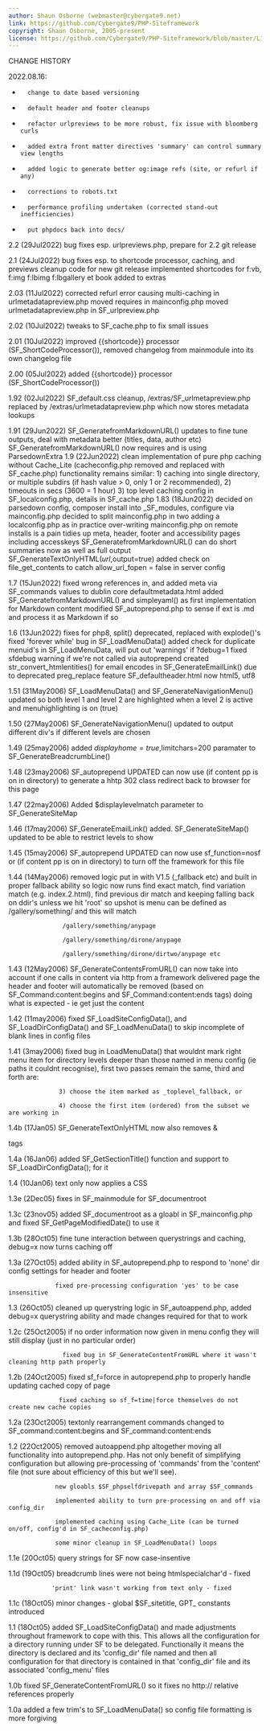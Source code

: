 ```yaml
---
author: Shaun Osborne (webmaster@cybergate9.net)
link: https://github.com/Cybergate9/PHP-Siteframework
copyright: Shaun Osborne, 2005-present
license: https://github.com/Cybergate9/PHP-Siteframework/blob/master/LICENSE
---
```


CHANGE HISTORY

2022.08.16:
*       change to date based versioning
*       default header and footer cleanups
*       refactor urlpreviews to be more robust, fix issue with bloomberg curls 
*       added extra front matter directives 'summary' can control summary view lengths
*       added logic to generate better og:image refs (site, or refurl if any)
*       corrections to robots.txt
*       performance profiling undertaken (corrected stand-out inefficiencies)
*       put phpdocs back into docs/

2.2     (29Jul2022)  bug fixes esp. urlpreviews.php, prepare for 2.2 git release

2.1     (24Jul2022)  bug fixes esp. to shortcode processor, caching, and previews
                     cleanup code for new git release
                     implemented shortcodes for f:vb, f:img f:lbimg f:lbgallery
                     et book added to extras

2.03    (11Jul2022)  corrected refurl error causing multi-caching in urlmetadatapreview.php
                     moved requires in mainconfig.php
                     moved urlmetadatapreview.php in SF_urlpreview.php

2.02    (10Jul2022)  tweaks to SF_cache.php to fix small issues

2.01    (10Jul2022)  improved {{shortcode}} processor (SF_ShortCodeProcessor()), removed changelog from mainmodule into its own changelog file
 
 2.00    (05Jul2022)  added {{shortcode}} processor (SF_ShortCodeProcessor())

 1.92    (02Jul2022)  SF_default.css cleanup, /extras/SF_urlmetapreview.php replaced by /extras/urlmetadatapreview.php which now stores metadata lookups

 1.91    (29Jun2022)  SF_GeneratefromMarkdownURL() updates to fine tune outputs, deal with metadata better (titles, data, author etc)
                      SF_GeneratefromMarkdownURL() now requires and is using ParsedownExtra
 1.9     (22Jun2022)  clean implementation of pure php caching without Cache_Lite (cacheconfig.php removed and replaced with SF_cache.php)
                      functionality remains similar:
                      1) caching into single directory, or multiple subdirs (if hash value > 0, only 1 or 2 recommended),
                      2) timeouts in secs (3600 = 1 hour)
                      3) top level caching config in SF_localconfig.php, details in SF_cache.php
 1.83    (18Jun2022)  decided on parsedown config, composer install into _SF_modules, configure via mainconfig.php
                      decided to split mainconfig.php in two adding a localconfig.php as in practice over-writing mainconfig.php on remote
                      installs is a pain
                      tidies up meta, header, footer and accessibility pages including accesskeys
                      SF_GeneratefromMarkdownURL() can do short summaries now as well as full output
                      SF_GenerateTextOnlyHTML($url,$output=true) added check on file_get_contents to catch allow_url_fopen = false in server config
                      
 1.7    (15Jun2022)  fixed wrong references in, and added meta via SF_commands values to dublin core defaultmetadata.html
                     added SF_GeneratefromMarkdownURL() and simpleyaml() as first implementation for Markdown content
                     modified SF_autoprepend.php to sense if ext is .md and process it as Markdown if so

 1.6    (13Jun2022)  fixes for php8, split() deprecated, replaced with explode()'s
                     fixed 'forever while' bug in SF_LoadMenuData()
                     added check for duplicate menuid's in SF_LoadMenuData, will put out 'warnings' if ?debug=1
                     fixed sfdebug warning if we're not called via autoprepend
                     created str_convert_htmlentities() for email encodes in SF_GenerateEmailLink() due to deprecated preg_replace feature
                     SF_defaultheader.html now html5, utf8

 1.51    (31May2006) SF_LoadMenuData() and SF_GenerateNavigationMenu() updated so both level 1 and level 2 are highlighted when a level 2 is active
                     and menuhighlighting is on (true)

 1.50    (27May2006) SF_GenerateNavigationMenu() updated to output different div's if different levels are chosen

 1.49    (25may2006) added $displayhome =true,$limitchars=200 paramater to SF_GenerateBreadcrumbLine()

 1.48    (23may2006) SF_autoprepend UPDATED can now use <!-- SF_Command:httpredirect:url -->
                     (if content pp is on in directory) to generate a hhtp 302 class redirect back to browser for this page

 1.47   (22may2006) Added $displaylevelmatch parameter to SF_GenerateSiteMap

 1.46   (17may2006) SF_GenerateEmailLink() added. SF_GenerateSiteMap() updated to be able to restrict levels to show

 1.45   (15may2006) SF_autoprepend UPDATED can now use sf_function=nosf or <!-- SF_Command:nosf:anything -->
                     (if content pp is on in directory) to turn off the framework for this file

 1.44  (14May2006) removed logic put in with V1.5 (_fallback etc) and built in proper fallback ability so logic now runs
         find exact match, find variation match (e.g. index.2.html), find previous dir match and keeping falling back on ddir's unless we hit 'root'
         so upshot is menu can be defined as /gallery/something/ and this will match

                   /gallery/something/anypage

                   /gallery/something/dirone/anypage

                   /gallery/something/dirone/dirtwo/anypage etc


 1.43   (12May2006) SF_GenerateContentsFromURL() can now take into account if one calls in content via http from a framework
                    delivered page the header and footer will automatically be removed
                    (based on SF_Command:content:begins and SF_Command:content:ends tags)
                     doing what is expected - ie get just the content

 1.42  (11may2006) fixed SF_LoadSiteConfigData(), and SF_LoadDirConfigData() and SF_LoadMenuData() to skip incomplete of blank lines in config files

 1.41  (3may2006) fixed bug in LoadMenuData() that wouldnt mark right menu item for directory levels deeper than
                  those named in menu config (ie paths it couldnt recognise), first two passes remain the same, third and forth are:

                  3) choose the item marked as _toplevel_fallback, or

                  4) choose the first item (ordered) from the subset we are working in

 1.4b  (17Jan05) SF_GenerateTextOnlyHTML now also removes <style></style> & <center></center> tags

 1.4a  (16Jan06) added SF_GetSectionTitle() function and support to SF_LoadDirConfigData(); for it

 1.4   (10Jan06) text only now applies a CSS

 1.3e  (2Dec05)  fixes in SF_mainmodule for SF_documentroot

 1.3c (23nov05)  added SF_documentroot as a gloabl in SF_mainconfig.php and fixed SF_GetPageModifiedDate() to use it

 1.3b (28Oct05)  fine tune interaction between querystrings and caching, debug=x now turns caching off

 1.3a (27Oct05)  added ability in SF_autoprepend.php to respond to 'none' dir config settings for header and footer

                 fixed pre-processing configuration 'yes' to be case insensitive

 1.3  (26Oct05)  cleaned up querystring logic in SF_autoappend.php, added debug=x querystring ability and made changes
                 required for that to work

 1.2c  (25Oct2005) if no order information now given in menu config they will still display (just in no particular order)

                   fixed bug in SF_GenerateContentFromURL where it wasn't cleaning http path properly

 1.2b (24Oct2005) fixed sf_f=force in autoprepend.php to properly handle updating cached copy of page

                  fixed caching so sf_f=time|force themselves do not create new cache copies

 1.2a (23Oct2005) textonly rearrangement commands changed to SF_command:content:begins and SF_command:content:ends

 1.2 (22Oct2005) removed autoappend.php altogether moving all functionality into autoprepend.php. Has not only benefit of simplifying configuration but allowing pre-processing of 'commands' from the 'content' file (not sure about efficiency of this but we'll see).

                 new gloabls $SF_phpselfdrivepath and array $SF_commands

                 implemented ability to turn pre-processing on and off via config_dir

                 implemented caching using Cache_Lite (can be turned on/off, config'd in SF_cacheconfig.php)

                 some minor cleanup in SF_LoadMenuData() loops

 1.1e (20Oct05) query strings for SF now case-insentive

 1.1d (19Oct05) breadcrumb lines were not being htmlspecialchar'd - fixed

                'print' link wasn't working from text only - fixed

 1.1c (18Oct05) minor changes - global $SF_sitetitle, GPT_ constants introduced

 1.1 (18Oct05) added SF_LoadSiteConfigData() and made adjustments throughout framework to cope with this.
 This allows all the configuration for a directory running under SF to be delegated.
 Functionally it means the directory is declared and its 'config_dir' file named and then all configuration
 for that directory is contained in that 'config_dir' file and its associated 'config_menu' files

 1.0b fixed SF_GenerateContentFromURL() so it fixes no http:// relative references properly

 1.0a added a few trim's to SF_LoadMenuData() so config file formatting is more forgiving



